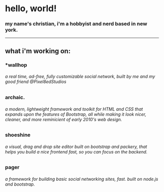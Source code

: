 # hello, world!
### my name's christian, i'm a hobbyist and nerd based in new york.

***

## what i'm working on:
### \*wallhop
###### a real time, ad-free, fully customizable social network, built by me and my good friend @Pixel8edStudios

### archaic.
###### a modern, lightweight framework and toolkit for HTML and CSS that expands upon the features of Bootstrap, all while making it look nicer, cleaner, and more reminicient of early 2010's web design.

### shoeshine
###### a visual, drag and drop site editor built on bootstrap and packery, that helps you build a nice frontend fast, so you can focus on the backend.

### pager
###### a framework for building basic social networking sites, fast. built on node.js and bootstrap.
